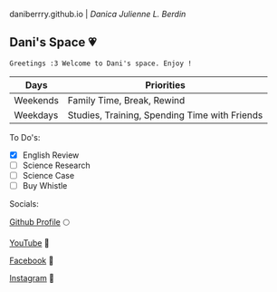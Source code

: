  daniberrry.github.io | *Danica Julienne L. Berdin*

## Dani's Space :heartpulse: ## 

```
Greetings :3 Welcome to Dani's space. Enjoy !
```

| Days | Priorities |
| ----------- | ----------- |
| Weekends | Family Time, Break, Rewind |
| Weekdays | Studies, Training, Spending Time with Friends |

To Do's:

- [x] English Review
- [ ] Science Research
- [ ] Science Case
- [ ] Buy Whistle

Socials:

[Github Profile](https://github.com/daniberrry) :full_moon:

[YouTube](https://www.youtube.com/@danicajulienneberdin) :strawberry:

[Facebook](https://www.facebook.com/danica.julienne/) :ocean:

[Instagram](https://www.instagram.com/danica.julienne/) :hibiscus:
